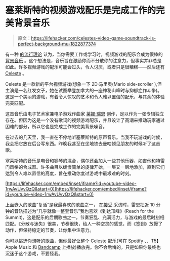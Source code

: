 # 塞莱斯特的视频游戏配乐是完成工作的完美背景音乐

> 原文：<https://lifehacker.com/celestes-video-game-soundtrack-is-perfect-background-mu-1822877374>

有一种 [的流行理论](https://lifehacker.com/the-best-music-to-work-or-study-to-could-be-video-game-1542298206#_ga=2.191941290.1863304622.1517840759-830867226.1510769673) 认为，当你需要工作或学习时，视频游戏的配乐会成为很棒的 [背景音乐](https://lifehacker.com/deepfocus-mixes-ambient-background-noise-with-music-1791191454#_ga=2.191941290.1863304622.1517840759-830867226.1510769673) 。这个想法是，音乐旨在激励你而不分散你的注意力，但事实并非总是如此。许多视频游戏的配乐可能会过头，令人讨厌，或者只是很糟糕——然后还有 [Celeste](https://kotaku.com/celeste-the-kotaku-review-1822420606) 。



Celeste 是一款新的平台视频游戏(想象一下 2D·马里奥(Mario side-scroller ),但主演是一名红发女子，她在试图攀登加拿大的一座神秘山峰时与抑郁症作斗争)。这是一个美丽的游戏，有着令人惊叹的艺术和令人难以置信的配乐，与其余的体验完美匹配。

这首音乐由电子艺术家兼电子游戏作曲家 [莱娜·瑞恩](https://soundcloud.com/lena-chappelle) 创作，足以作为一张专辑独立存在。但因为这是一个没有歌词的视频游戏配乐，并且设计了高潮来推动玩家通过困难的部分，所以它也是完成工作的完美背景噪音。

在过去的几天里，我一直在不停地听塞莱斯特的原声音乐。当我不玩游戏的时候，我会把它放在后台写东西。昨晚我甚至在坐地铁去曼哈顿见朋友的时候听了这首歌。

塞莱斯特的音乐是电音和钢琴的混合，偶尔还会加入一些其他乐器，如吉他和特雷门风格的合成器。许多曲目以缓慢简单的旋律开始，一层又一层地添加，直到它们达到令人难以置信的高度，旨在推动你度过游戏中最艰难的时刻。

 [https://lifehacker.com/embed/inset/iframe?id=youtube-video-1rwAvUvvQzQ&start=0](https://lifehacker.com/embed/inset/iframe?id=youtube-video-1rwAvUvvQzQ&start=0) 

上面嵌入的歌曲“复活”是我最喜欢的歌曲之一， [在接受](http://www.originalsoundversion.com/interview-composer-lena-raine-talks-celeste-soundtrack-working-in-game-audio/) 采访时，雷恩把近 10 分钟的音轨描述为“几乎就像一整套音乐”我也喜欢《到达顶峰》(Reach for the Summit)，这是配乐的后期歌曲之一，节奏狂乱、充满活力，与游戏的最后时刻相匹配。《分散与迷失》很美，节奏很快，给人一种空灵的感觉，而《签到》放慢了动作，但保持稳定的节奏，让你集中注意力。

你可以挑选你想听的歌曲，但你最好让整个 Celeste 配乐(可在 [Spotify](https://open.spotify.com/album/62uGuNworIrOsqn58x0xOf#_=_) 、、T5】 Apple Music 和 [Bandcamp](https://radicaldreamland.bandcamp.com/album/celeste-original-soundtrack) 上播放)播放完。你不会后悔的，只是如果你最终也沉迷于这个游戏，不要怪我。